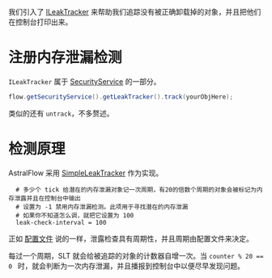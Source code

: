 我们引入了 [ILeakTracker](https://flow.bukkit.rip/javadoc/io/ib67/astralflow/security/mem/ILeakTracker.html)
来帮助我们追踪没有被正确卸载掉的对象，并且把他们在控制台打印出来。

# 注册内存泄漏检测

`ILeakTracker` 属于 [SecurityService](https://flow.bukkit.rip/javadoc/io/ib67/astralflow/security/ISecurityService.html)
的一部分。

```java
flow.getSecurityService().getLeakTracker().track(yourObjHere);
```

类似的还有 `untrack`，不多赘述。

# 检测原理

AstralFlow
采用 [SimpleLeakTracker](https://github.com/InlinedLambdas/AstralFlow/blob/main/src/main/java/io/ib67/astralflow/security/mem/impl/SimpleLeakTracker.java)
作为实现。

```hocon
  # 多少个 tick 给潜在的内存泄漏对象记一次周期，有20的倍数个周期的对象会被标记为内存泄露并且在控制台中输出
  # 设置为 -1 禁用内存泄漏检测。此项用于寻找潜在的内存泄漏
  # 如果你不知道怎么调，就把它设置为 100
  leak-check-interval = 100
```

正如 [配置文件](./user_guide/configuration.md) 说的一样，泄露检查具有周期性，并且周期由配置文件来决定。

每过一个周期，SLT 就会给被追踪的对象的计数器自增一次。当 `counter % 20 == 0 ` 时，就会判断为一次内存泄漏，并且播报到控制台中以便尽早发现问题。